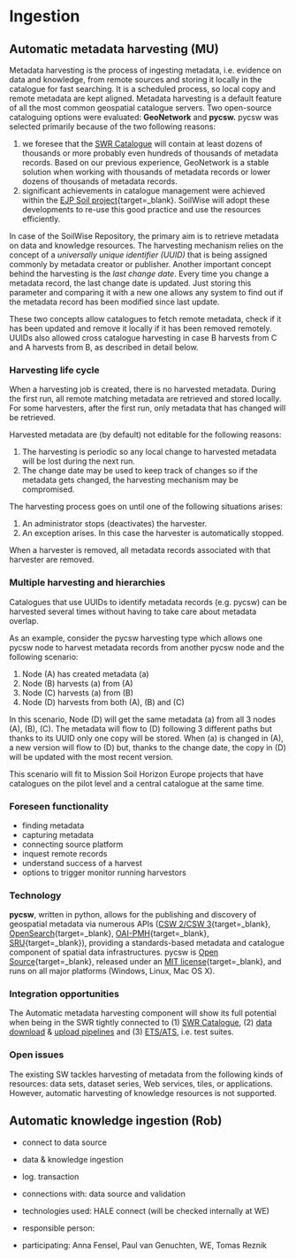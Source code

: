 #  Ingestion

## Automatic metadata harvesting (MU)

Metadata harvesting is the process of ingesting metadata, i.e. evidence on data and knowledge, from remote sources and storing it locally in the catalogue for fast searching. It is a scheduled process, so local copy and remote metadata are kept aligned.  Metadata harvesting is a default feature of all the most common geospatial catalogue servers.
Two open-source cataloguing options were evaluated: **GeoNetwork** and **pycsw.** pycsw was selected primarily because of the two following reasons:

1.	we foresee that the [SWR Catalogue](publication.md#catalogue-server) will contain at least dozens of thousands or more probably even hundreds of thousands of metadata records. Based on our previous experience, GeoNetwork is a stable solution when working with thousands of metadata records or lower dozens of thousands of metadata records.
2. significant achievements in catalogue management were achieved within the [EJP Soil project](https://ejpsoil.eu/){target=_blank}. SoilWise will adopt these developments to re-use this good practice and use the resources efficiently.

In case of the SoilWise Repository, the primary aim is to retrieve metadata on data and knowledge resources. The harvesting mechanism relies on the concept of a _universally unique identifier (UUID)_ that is being assigned commonly by metadata creator or publisher. Another important concept behind the harvesting is the _last change date_. Every time you change a metadata record, the last change date is updated. Just storing this parameter and comparing it with a new one allows any system to find out if the metadata record has been modified since last update.

These two concepts allow catalogues to fetch remote metadata, check if it has been updated and remove it locally if it has been removed remotely. UUIDs also allowed cross catalogue harvesting in case B harvests from C and A harvests from B, as described in detail below.

### Harvesting life cycle

When a harvesting job is created, there is no harvested metadata. During the first run, all remote matching metadata are retrieved and stored locally. For some harvesters, after the first run, only metadata that has changed will be retrieved.

Harvested metadata are (by default) not editable for the following reasons:

1. The harvesting is periodic so any local change to harvested metadata will be lost during the next run.
2. The change date may be used to keep track of changes so if the metadata gets changed, the harvesting mechanism may be compromised.

The harvesting process goes on until one of the following situations arises:

1.	An administrator stops (deactivates) the harvester.
2.	An exception arises. In this case the harvester is automatically stopped.

When a harvester is removed, all metadata records associated with that harvester are removed.

### Multiple harvesting and hierarchies

Catalogues that use UUIDs to identify metadata records (e.g. pycsw) can be harvested several times without having to take care about metadata overlap.

As an example, consider the pycsw harvesting type which allows one pycsw node to harvest metadata records from another pycsw node and the following scenario:

1.	Node (A) has created metadata (a)
2.	Node (B) harvests (a) from (A)
3.	Node (C) harvests (a) from (B)
4.	Node (D) harvests from both (A), (B) and (C)

In this scenario, Node (D) will get the same metadata (a) from all 3 nodes (A), (B), (C). The metadata will flow to (D) following 3 different paths but thanks to its UUID only one copy will be stored. When (a) is changed in (A), a new version will flow to (D) but, thanks to the change date, the copy in (D) will be updated with the most recent version.

This scenario will fit to Mission Soil Horizon Europe projects that have catalogues on the pilot level and a central catalogue at the same time.

### Foreseen functionality

- finding metadata
- capturing metadata
- connecting source platform
- inquest remote records
- understand success of a harvest
- options to trigger monitor running harvestors

### Technology
**pycsw**, written in python, allows for the publishing and discovery of geospatial metadata via numerous APIs ([CSW 2/CSW 3](https://www.ogc.org/standard/cat/){target=_blank}, [OpenSearch](https://opensearch.org/){target=_blank}, [OAI-PMH](https://www.openarchives.org/pmh/){target=_blank}, [SRU](https://developers.exlibrisgroup.com/rosetta/integrations/standards/sru/){target=_blank}), providing a standards-based metadata and catalogue component of spatial data infrastructures. pycsw is [Open Source](https://opensource.org/){target=_blank}, released under an [MIT license](https://docs.pycsw.org/en/latest/license.html){target=_blank}, and runs on all major platforms (Windows, Linux, Mac OS X).

### Integration opportunities

The Automatic metadata harvesting component will show its full potential when being in the SWR tightly connected to (1) [SWR Catalogue](publication.md#catalogue-server), (2) [data download](dashboard.md#data-download--export-mu) & [upload pipelines](dashboard.md#manual-data--metadata-upload-mu) and (3) [ETS/ATS](data_processing.md#metadata-validation-etsats), i.e. test suites.

### Open issues

The existing SW tackles harvesting of metadata from the following kinds of resources: data sets, dataset series, Web services, tiles, or applications. However, automatic harvesting of knowledge resources is not supported.

## Automatic knowledge ingestion (Rob)

- connect to data source
- data & knowledge ingestion
- log. transaction

- connections with: data source and validation
- technologies used: HALE connect (will be checked internally at WE)
- responsible person:
- participating: Anna Fensel, Paul van Genuchten, WE, Tomas Reznik
